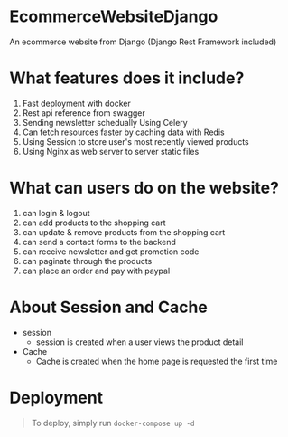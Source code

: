# EcommerceWebsiteDjango

An ecommerce website from Django (Django Rest Framework included)

# What features does it include?

1. Fast deployment with docker
2. Rest api reference from swagger
3. Sending newsletter schedually Using Celery 
4. Can fetch resources faster by caching data with Redis 
5. Using Session to store user's most recently viewed products    
6. Using Nginx as web server to server static files

# What can users do on the website? 

1. can login & logout 
2. can add products to the shopping cart 
3. can update & remove products from the shopping cart 
4. can send a contact forms to the backend 
5. can receive newsletter and get promotion code 
6. can paginate through the products 
7. can place an order and pay with paypal

# About Session and Cache
- session
    - session is created when a user views the product detail
- Cache
    - Cache is created when the home page is requested the first time

# Deployment

> To deploy, simply run `docker-compose up -d`






